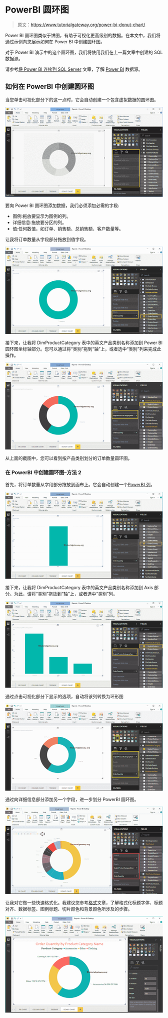 # PowerBI 圆环图

> 原文：<https://www.tutorialgateway.org/power-bi-donut-chart/>

Power BI 圆环图类似于饼图，有助于可视化更高级别的数据。在本文中，我们将通过示例向您展示如何在 Power BI 中创建圆环图。

对于 Power BI 演示中的这个圆环图，我们将使用我们在上一篇文章中创建的 SQL 数据源。

请参考[将 Power BI 连接到 SQL Server](https://www.tutorialgateway.org/connect-power-bi-to-sql-server/) 文章，了解 [Power BI](https://www.tutorialgateway.org/power-bi-tutorial/) 数据源。

## 如何在 PowerBI 中创建圆环图

当您单击可视化部分下的这一点时，它会自动创建一个包含虚拟数据的圆环图。

![Power BI Donut Chart 1](img/103d8cd922c0d6b0e6e4e85e155ee023.png)

要向 Power BI 圆环图添加数据，我们必须添加必需的字段:

*   图例:拖放要显示为图例的列。
*   详细信息:拖放要分区的列。
*   值:任何数值，如订单、销售额、总销售额、客户数量等。

让我将订单数量从字段部分拖放到值字段。

![Power BI Donut Chart 2](img/57d3442921a4f80049a4245676531959.png)

接下来，让我将 DimProductCategory 表中的英文产品类别名称添加到 Power BI 圆环图坐标轴部分。您可以通过将“类别”拖到“轴”上，或者选中“类别”列来完成此操作。

![Power BI Donut Chart 3](img/43b7d2cafb2c41eca779af2694758ae4.png)

从上面的截图中，您可以看到按产品类别划分的订单数量圆环图。

### 在 PowerBI 中创建圆环图–方法 2

首先，将订单数量从字段部分拖放到画布上。它会自动创建一个[PowerBI 列](https://www.tutorialgateway.org/column-chart-in-power-bi/)。

![Power BI Donut Chart 4](img/3260ff921a191b430ef4c000ff169b43.png)

接下来，让我将 DimProductCategory 表中的英文产品类别名称添加到 Axis 部分。为此，请将“类别”拖放到“轴”上，或者选中“类别”列。

![Power BI Donut Chart 5](img/35078e66abdb65eef354691fd0d60145.png)

通过点击可视化部分下显示的选项，自动将该列转换为环形图

![Power BI Donut Chart 6](img/1313d2c38a07c100309204173cd78896.png)

通过向详细信息部分添加另一个字段，进一步划分 PowerBI 圆环图。

![Power BI Donut Chart 7](img/9768babb4768c7df6c821212faa48c4b.png)

让我对它做一些快速格式化。我建议您参考[格式](https://www.tutorialgateway.org/format-donut-chart-in-power-bi/)文章，了解格式化标题字体、标题对齐、数据标签、图例标题、切片颜色和背景颜色所涉及的步骤。

![Power BI Donut Chart 8](img/c2e338a747700ef85e1d9de76eb19b50.png)